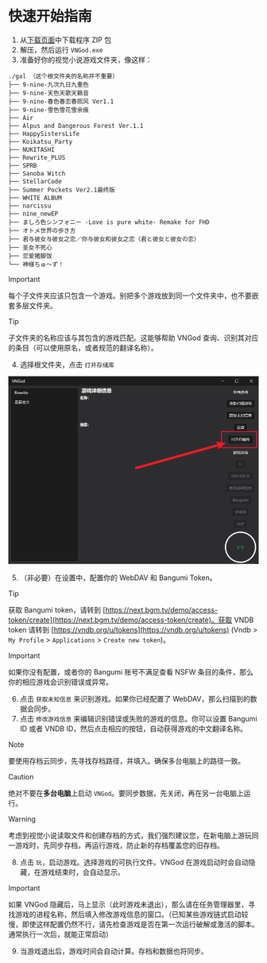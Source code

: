 # 快速开始指南

1. 从[下载页面](./download)中下载程序 ZIP 包
2. 解压，然后运行 `VNGod.exe`
3. 准备好你的视觉小说游戏文件夹，像这样：

```text
./gal （这个根文件夹的名称并不重要）
├── 9-nine-九次九日九重色
├── 9-nine-天色天歌天籁音
├── 9-nine-春色春恋春熙风 Ver1.1
├── 9-nine-雪色雪花雪余痕
├── Air
├── Alpus and Dangerous Forest Ver.1.1
├── HappySistersLife
├── Koikatsu_Party
├── NUKITASHI
├── Rewrite_PLUS
├── SPRB
├── Sanoba Witch
├── StellarCode
├── Summer Pockets Ver2.1最终版
├── WHITE ALBUM
├── narcissu
├── nine_newEP
├── ましろ色シンフォニー -Love is pure white- Remake for FHD
├── オトメ世界の歩き方
├── 君与彼女与彼女之恋／你与彼女和彼女之恋（君と彼女と彼女の恋）
├── 圣女不死心
├── 恋爱猪脚饭
└── 神様ちゅ～ず！
```

> [!IMPORTANT]
> 每个子文件夹应该只包含一个游戏。别把多个游戏放到同一个文件夹中，也不要嵌套多层文件夹。

> [!Tip]
> 子文件夹的名称应该与其包含的游戏匹配。这能够帮助 VNGod 查询、识别其对应的条目（可以使用原名，或者规范的翻译名称）。

4. 选择根文件夹，点击 `打开存储库`

![打开存储库](img/repo.png)

5. （非必要）在设置中，配置你的 WebDAV 和 Bangumi Token。

> [!TIP]
> 获取 Bangumi token，请转到 [https://next.bgm.tv/demo/access-token/create](https://next.bgm.tv/demo/access-token/create)。获取 VNDB token 请转到 [https://vndb.org/u/tokens](https://vndb.org/u/tokens) (Vndb > `My Profile` > `Applications` > `Create new token`)。

> [!IMPORTANT]
> 如果你没有配置，或者你的 Bangumi 账号不满足查看 NSFW 条目的条件，那么你的相应游戏会识别错误或异常。

6. 点击 `获取未知信息` 来识别游戏。如果你已经配置了 WebDAV，那么扫描到的数据会同步。
7. 点击 `修改游戏信息` 来编辑识别错误或失败的游戏的信息。你可以设置 Bangumi ID 或者 VNDB ID，然后点击相应的按钮，自动获得游戏的中文翻译名称。

> [!NOTE]
> 要使用存档云同步，先寻找存档路径，并填入。确保多台电脑上的路径一致。

> [!CAUTION]
> 绝对不要在**多台电脑**上启动 `VNGod`。要同步数据，先关闭，再在另一台电脑上运行。

> [!WARNING]
> 考虑到视觉小说读取文件和创建存档的方式，我们强烈建议您，在新电脑上游玩同一游戏时，先同步存档，再运行游戏，防止新的存档覆盖您的旧存档。

8. 点击 `玩`，启动游戏。选择游戏的可执行文件。VNGod 在游戏启动时会自动隐藏，在游戏结束时，会自动显示。

> [!IMPORTANT]
> 如果 VNGod 隐藏后，马上显示（此时游戏未退出），那么请在任务管理器里，寻找游戏的进程名称，然后填入修改游戏信息的窗口。（已知某些游戏链式启动较慢，即使这样配置仍然不行，请先检查游戏是否在第一次运行破解或激活的脚本。通常执行一次后，就能正常启动）

9. 当游戏退出后，游戏时间会自动计算。存档和数据也将同步。